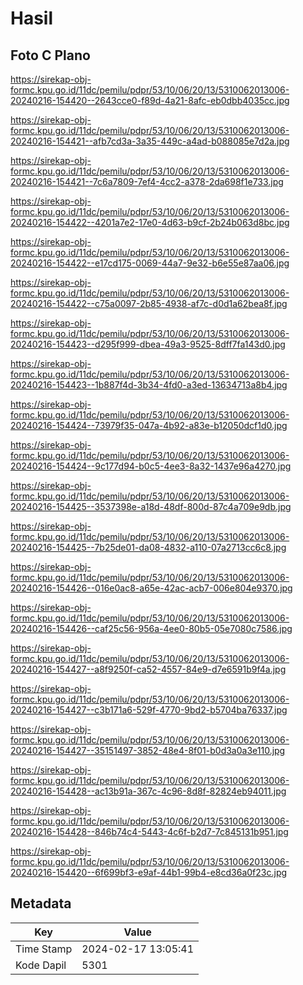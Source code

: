 # Hasil

## Foto C Plano

https://sirekap-obj-formc.kpu.go.id/11dc/pemilu/pdpr/53/10/06/20/13/5310062013006-20240216-154420--2643cce0-f89d-4a21-8afc-eb0dbb4035cc.jpg

https://sirekap-obj-formc.kpu.go.id/11dc/pemilu/pdpr/53/10/06/20/13/5310062013006-20240216-154421--afb7cd3a-3a35-449c-a4ad-b088085e7d2a.jpg

https://sirekap-obj-formc.kpu.go.id/11dc/pemilu/pdpr/53/10/06/20/13/5310062013006-20240216-154421--7c6a7809-7ef4-4cc2-a378-2da698f1e733.jpg

https://sirekap-obj-formc.kpu.go.id/11dc/pemilu/pdpr/53/10/06/20/13/5310062013006-20240216-154422--4201a7e2-17e0-4d63-b9cf-2b24b063d8bc.jpg

https://sirekap-obj-formc.kpu.go.id/11dc/pemilu/pdpr/53/10/06/20/13/5310062013006-20240216-154422--e17cd175-0069-44a7-9e32-b6e55e87aa06.jpg

https://sirekap-obj-formc.kpu.go.id/11dc/pemilu/pdpr/53/10/06/20/13/5310062013006-20240216-154422--c75a0097-2b85-4938-af7c-d0d1a62bea8f.jpg

https://sirekap-obj-formc.kpu.go.id/11dc/pemilu/pdpr/53/10/06/20/13/5310062013006-20240216-154423--d295f999-dbea-49a3-9525-8dff7fa143d0.jpg

https://sirekap-obj-formc.kpu.go.id/11dc/pemilu/pdpr/53/10/06/20/13/5310062013006-20240216-154423--1b887f4d-3b34-4fd0-a3ed-13634713a8b4.jpg

https://sirekap-obj-formc.kpu.go.id/11dc/pemilu/pdpr/53/10/06/20/13/5310062013006-20240216-154424--73979f35-047a-4b92-a83e-b12050dcf1d0.jpg

https://sirekap-obj-formc.kpu.go.id/11dc/pemilu/pdpr/53/10/06/20/13/5310062013006-20240216-154424--9c177d94-b0c5-4ee3-8a32-1437e96a4270.jpg

https://sirekap-obj-formc.kpu.go.id/11dc/pemilu/pdpr/53/10/06/20/13/5310062013006-20240216-154425--3537398e-a18d-48df-800d-87c4a709e9db.jpg

https://sirekap-obj-formc.kpu.go.id/11dc/pemilu/pdpr/53/10/06/20/13/5310062013006-20240216-154425--7b25de01-da08-4832-a110-07a2713cc6c8.jpg

https://sirekap-obj-formc.kpu.go.id/11dc/pemilu/pdpr/53/10/06/20/13/5310062013006-20240216-154426--016e0ac8-a65e-42ac-acb7-006e804e9370.jpg

https://sirekap-obj-formc.kpu.go.id/11dc/pemilu/pdpr/53/10/06/20/13/5310062013006-20240216-154426--caf25c56-956a-4ee0-80b5-05e7080c7586.jpg

https://sirekap-obj-formc.kpu.go.id/11dc/pemilu/pdpr/53/10/06/20/13/5310062013006-20240216-154427--a8f9250f-ca52-4557-84e9-d7e6591b9f4a.jpg

https://sirekap-obj-formc.kpu.go.id/11dc/pemilu/pdpr/53/10/06/20/13/5310062013006-20240216-154427--c3b171a6-529f-4770-9bd2-b5704ba76337.jpg

https://sirekap-obj-formc.kpu.go.id/11dc/pemilu/pdpr/53/10/06/20/13/5310062013006-20240216-154427--35151497-3852-48e4-8f01-b0d3a0a3e110.jpg

https://sirekap-obj-formc.kpu.go.id/11dc/pemilu/pdpr/53/10/06/20/13/5310062013006-20240216-154428--ac13b91a-367c-4c96-8d8f-82824eb94011.jpg

https://sirekap-obj-formc.kpu.go.id/11dc/pemilu/pdpr/53/10/06/20/13/5310062013006-20240216-154428--846b74c4-5443-4c6f-b2d7-7c845131b951.jpg

https://sirekap-obj-formc.kpu.go.id/11dc/pemilu/pdpr/53/10/06/20/13/5310062013006-20240216-154420--6f699bf3-e9af-44b1-99b4-e8cd36a0f23c.jpg


## Metadata

| Key        | Value               |
| ---------- | ------------------- |
| Time Stamp | 2024-02-17 13:05:41 |
| Kode Dapil | 5301                |



